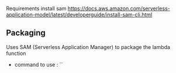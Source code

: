 Requirements install sam 
https://docs.aws.amazon.com/serverless-application-model/latest/developerguide/install-sam-cli.html





## Packaging 
Uses SAM (Serverless Application Manager) to package the lambda function
* command to use :
``